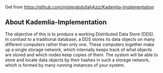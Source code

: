 Get from https://github.com/misterabdullahAziz/Kademlia-Implementation

## About Kademlia-Implementation

The objective of this is to produce a working Distributed Data Store (DDS). In contrast to a traditional database, a DDS stores its data objects on many different computers rather than only one. These computers together make up a single storage network, which internally keeps track of what objects are stored and which nodes keep copies of them. The system will be able to store and locate data objects by their hashes in such a storage network, which is formed by many running instances of your system.
